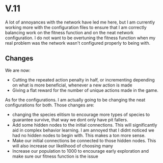 # V.11

A lot of annoyances with the network have led me here, but I am currently working more with the configuration files to ensure that I am correctly balancing work on the fitness function and on the neat network configuration. I do not want to be overtuning the fitness function when my real problem was the network wasn't configured properly to being with.

## Changes

We are now:
- Cutting the repeated action penalty in half, or incrementing depending on what is more beneficial, whenever a new action is made
- Giving a flat reward for the number of unique actions made in the game.

As for the configurations. I am actually going to be changing the neat configurations for both. Those changes are:
- changing the species elitism to encourage more types of species to guarantee survive, that way we dont only have pit fallers.
- Add some hidden nodes to the initial connections. This will significantly aid in complex behavior learning. I am annoyed that I didnt noticed we had no hidden nodes to begin with. This makes a ton more sense.
- Make our initial connections be connected to those hidden nodes. This will also increase our likelihood of choosing many
- Increase our population to 1000 to encourage early exploration and make sure our fitness function is the issue